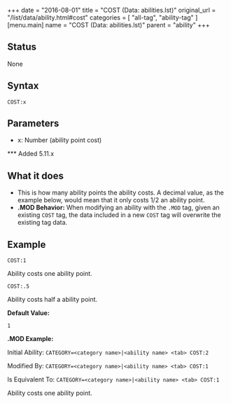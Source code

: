 +++
date = "2016-08-01"
title = "COST (Data: abilities.lst)"
original_url = "/list/data/ability.html#cost"
categories = [ "all-tag", "ability-tag" ]
[menu.main]
    name = "COST (Data: abilities.lst)"
    parent = "ability"
+++

## Status

None

## Syntax

`COST:x`

## Parameters

-   x: Number (ability point cost)



<span id="cost"></span> \*\*\* Added 5.11.x

What it does
------------

-   This is how many ability points the ability costs. A decimal value,
    as the example below, would mean that it only costs 1/2 an
    ability point.
-   **.MOD Behavior:** When modifying an ability with the `.MOD` tag,
    given an existing `COST` tag, the data included in a new `COST` tag
    will overwrite the existing tag data.

Example
-------

`COST:1`

Ability costs one ability point.

`COST:.5`

Ability costs half a ability point.

**Default Value:**

`1`

**.MOD Example:**

Initial Ability: `CATEGORY=<category name>|<ability name> <tab> COST:2`

Modified By: `CATEGORY=<category name>|<ability name> <tab> COST:1`

Is Equivalent To: `CATEGORY=<category name>|<ability name> <tab> COST:1`

Ability costs one ability point.

